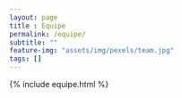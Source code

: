 ```yaml
--- 
layout: page
title : Equipe  
permalink: /equipe/
subtitle: "" 
feature-img: "assets/img/pexels/team.jpg"
tags: []
---
```


{% include equipe.html %}